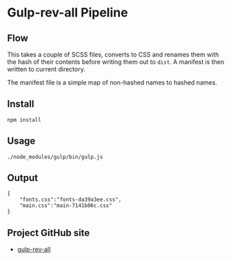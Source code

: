 # Gulp-rev-all Pipeline

## Flow
This takes a couple of SCSS files, converts to CSS and renames them with the hash of their contents before writing them out to `dist`. A manifest is then written to current directory.

The manifest file is a simple map of non-hashed names to hashed names.

## Install
    npm install

## Usage
    ./node_modules/gulp/bin/gulp.js

## Output
    {
        "fonts.css":"fonts-da39a3ee.css",
        "main.css":"main-7141b06c.css"
    }


## Project GitHub site
* [gulp-rev-all](https://github.com/smysnk/gulp-rev-all)
